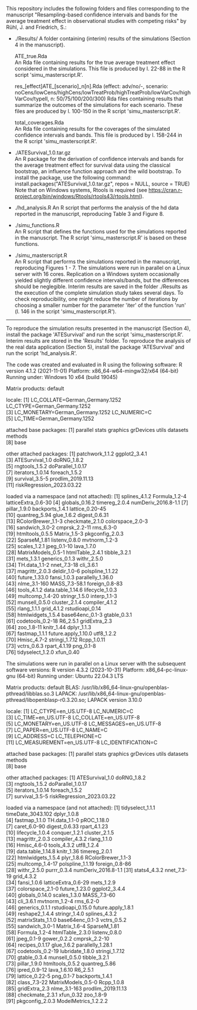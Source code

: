 This repository includes the following folders and files corresponding to the manuscript "Resampling-based confidence intervals and bands for the average treatment effect in observational studies with competing risks" by Rühl, J. and Friedrich, S.:

- ./Results/
  A folder containing (interim) results of the simulations (Section 4 in the manuscript).
  
     ATE_true.Rda \
       An Rda file containing results for the true average treatment effect considered in the simulations.
       This file is produced by l. 22-88 in the R script 'simu_masterscript.R'. 

     res_[effect]ATE_[scenario]_n[n].Rda
       (effect: adv/no/-, 
        scenario: noCens/lowCens/highCens/lowTreatProb/highTreatProb/lowVarCov/highVarCov/typeII,
        n: 50/75/100/200/300)
       Rda files containing results that summarize the outcomes of the simulations for each scenario.
       These files are produced by l. 100-150 in the R script 'simu_masterscript.R'.  

     total_coverages.Rda \
       An Rda file containing results for the coverages of the simulated confidence intervals and bands.
       This file is produced by l. 158-244 in the R script 'simu_masterscript.R'.

- ./ATESurvival_1.0.tar.gz \
  An R package for the derivation of confidence intervals and bands for the average treatment effect for survival data using the classical bootstrap, an 
  influence function approach and the wild bootstrap.
  To install the package, use the following command:
  install.packages("ATESurvival_1.0.tar.gz", repos = NULL, source = TRUE) 
  Note that on Windows systems, Rtools is required (see https://cran.r-project.org/bin/windows/Rtools/rtools43/rtools.html).

- ./hd_analysis.R
  An R script that performs the analysis of the hd data reported in the manuscript, reproducing Table 3 and Figure 8.

- ./simu_functions.R \
  An R script that defines the functions used for the simulations reported in the manuscript. 
  The R script 'simu_masterscript.R' is based on these functions.

- ./simu_masterscript.R \
  An R script that performs the simulations reported in the manuscript, reproducing Figures 1 - 7. 
  The simulations were run in parallel on a Linux server with 16 cores.
  Replication on a Windows system occasionally yielded slightly different confidence intervals/bands, but the differences should be neglegible.
  Interim results are saved in the folder ./Results as the execution of the complete simulation study takes several days. To check reproducibility, one 
  might reduce the number of iterations by choosing a smaller number for the parameter 'iter' of the function 'run' (l. 146 in the script 
  'simu_masterscript.R').

---

To reproduce the simulation results presented in the manuscript (Section 4), install the package 'ATESurvival' and run the script 'simu_masterscript.R'. 
Interim results are stored in the 'Results' folder.
To reproduce the analysis of the real data application (Section 5), install the package 'ATESurvival' and run the script 'hd_analysis.R'.

The code was created and evaluated in R using the following software:
R version 4.1.2 (2021-11-01)
Platform: x86_64-w64-mingw32/x64 (64-bit)
Running under: Windows 10 x64 (build 19045)

Matrix products: default

locale:
[1] LC_COLLATE=German_Germany.1252  LC_CTYPE=German_Germany.1252   
[3] LC_MONETARY=German_Germany.1252 LC_NUMERIC=C                   
[5] LC_TIME=German_Germany.1252    

attached base packages:
[1] parallel  stats     graphics  grDevices utils     datasets  methods  
[8] base     

other attached packages:
 [1] patchwork_1.1.2           ggplot2_3.4.1            
 [3] ATESurvival_1.0           doRNG_1.8.2              
 [5] rngtools_1.5.2            doParallel_1.0.17        
 [7] iterators_1.0.14          foreach_1.5.2            
 [9] survival_3.5-5            prodlim_2019.11.13       
[11] riskRegression_2023.03.22

loaded via a namespace (and not attached):
 [1] splines_4.1.2       Formula_1.2-4       latticeExtra_0.6-30
 [4] globals_0.16.2      timereg_2.0.4       numDeriv_2016.8-1.1
 [7] pillar_1.9.0        backports_1.4.1     lattice_0.20-45    
[10] quantreg_5.94       glue_1.6.2          digest_0.6.31      
[13] RColorBrewer_1.1-3  checkmate_2.1.0     colorspace_2.0-3   
[16] sandwich_3.0-2      cmprsk_2.2-11       rms_6.3-0          
[19] htmltools_0.5.5     Matrix_1.5-3        pkgconfig_2.0.3    
[22] SparseM_1.81        listenv_0.8.0       mvtnorm_1.2-3      
[25] scales_1.2.1        jpeg_0.1-10         lava_1.7.0         
[28] MatrixModels_0.5-1  htmlTable_2.4.1     tibble_3.2.1       
[31] mets_1.3.1          generics_0.1.3      withr_2.5.0        
[34] TH.data_1.1-2       nnet_7.3-18         cli_3.6.1          
[37] magrittr_2.0.3      deldir_1.0-6        polspline_1.1.22   
[40] future_1.33.0       fansi_1.0.3         parallelly_1.36.0  
[43] nlme_3.1-160        MASS_7.3-58.1       foreign_0.8-83     
[46] tools_4.1.2         data.table_1.14.6   lifecycle_1.0.3    
[49] multcomp_1.4-20     stringr_1.5.0       interp_1.1-3       
[52] munsell_0.5.0       cluster_2.1.4       compiler_4.1.2     
[55] rlang_1.1.1         grid_4.1.2          rstudioapi_0.14    
[58] htmlwidgets_1.5.4   base64enc_0.1-3     gtable_0.3.1       
[61] codetools_0.2-18    R6_2.5.1            gridExtra_2.3      
[64] zoo_1.8-11          knitr_1.44          dplyr_1.1.3        
[67] fastmap_1.1.1       future.apply_1.10.0 utf8_1.2.2         
[70] Hmisc_4.7-2         stringi_1.7.12      Rcpp_1.0.11        
[73] vctrs_0.6.3         rpart_4.1.19        png_0.1-8          
[76] tidyselect_1.2.0    xfun_0.40


The simulations were run in parallel on a Linux server with the subsequent software versions:
R version 4.3.2 (2023-10-31)
Platform: x86_64-pc-linux-gnu (64-bit)
Running under: Ubuntu 22.04.3 LTS

Matrix products: default
BLAS:   /usr/lib/x86_64-linux-gnu/openblas-pthread/libblas.so.3
LAPACK: /usr/lib/x86_64-linux-gnu/openblas-pthread/libopenblasp-r0.3.20.so;  LAPACK version 3.10.0

locale:
 [1] LC_CTYPE=en_US.UTF-8       LC_NUMERIC=C              
 [3] LC_TIME=en_US.UTF-8        LC_COLLATE=en_US.UTF-8    
 [5] LC_MONETARY=en_US.UTF-8    LC_MESSAGES=en_US.UTF-8   
 [7] LC_PAPER=en_US.UTF-8       LC_NAME=C                 
 [9] LC_ADDRESS=C               LC_TELEPHONE=C            
[11] LC_MEASUREMENT=en_US.UTF-8 LC_IDENTIFICATION=C       

attached base packages:
[1] parallel  stats     graphics  grDevices utils     datasets  methods  
[8] base     

other attached packages:
[1] ATESurvival_1.0           doRNG_1.8.2              
[3] rngtools_1.5.2            doParallel_1.0.17        
[5] iterators_1.0.14          foreach_1.5.2            
[7] survival_3.5-5            riskRegression_2023.03.22

loaded via a namespace (and not attached):
 [1] tidyselect_1.1.1     timeDate_3043.102    dplyr_1.0.8         
 [4] fastmap_1.1.0        TH.data_1.1-0        pROC_1.18.0         
 [7] caret_6.0-90         digest_0.6.33        rpart_4.1.23        
[10] lifecycle_1.0.4      conquer_1.2.1        cluster_2.1.5       
[13] magrittr_2.0.3       compiler_4.3.2       rlang_1.1.0         
[16] Hmisc_4.6-0          tools_4.3.2          utf8_1.2.4          
[19] data.table_1.14.8    knitr_1.36           timereg_2.0.1       
[22] htmlwidgets_1.5.4    plyr_1.8.6           RColorBrewer_1.1-3  
[25] multcomp_1.4-17      polspline_1.1.19     foreign_0.8-86      
[28] withr_2.5.0          purrr_0.3.4          numDeriv_2016.8-1.1 
[31] stats4_4.3.2         nnet_7.3-19          grid_4.3.2          
[34] fansi_1.0.6          latticeExtra_0.6-29  mets_1.2.9          
[37] colorspace_2.1-0     future_1.23.0        ggplot2_3.4.4       
[40] globals_0.14.0       scales_1.3.0         MASS_7.3-60         
[43] cli_3.6.1            mvtnorm_1.2-4        rms_6.2-0           
[46] generics_0.1.1       rstudioapi_0.15.0    future.apply_1.8.1  
[49] reshape2_1.4.4       stringr_1.4.0        splines_4.3.2       
[52] matrixStats_1.1.0    base64enc_0.1-3      vctrs_0.5.2         
[55] sandwich_3.0-1       Matrix_1.6-4         SparseM_1.81        
[58] Formula_1.2-4        htmlTable_2.3.0      listenv_0.8.0       
[61] jpeg_0.1-9           gower_0.2.2          cmprsk_2.2-10       
[64] recipes_0.1.17       glue_1.6.2           parallelly_1.28.1   
[67] codetools_0.2-19     lubridate_1.8.0      stringi_1.7.12      
[70] gtable_0.3.4         munsell_0.5.0        tibble_3.2.1        
[73] pillar_1.9.0         htmltools_0.5.2      quantreg_5.86       
[76] ipred_0.9-12         lava_1.6.10          R6_2.5.1            
[79] lattice_0.22-5       png_0.1-7            backports_1.4.1     
[82] class_7.3-22         MatrixModels_0.5-0   Rcpp_1.0.8          
[85] gridExtra_2.3        nlme_3.1-163         prodlim_2019.11.13  
[88] checkmate_2.3.1      xfun_0.32            zoo_1.8-9           
[91] pkgconfig_2.0.3      ModelMetrics_1.2.2.2
